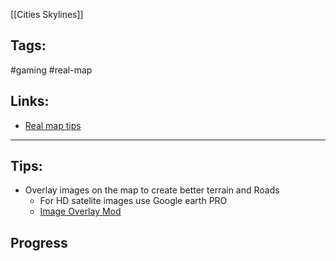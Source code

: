 [[Cities Skylines]]

## Tags:
#gaming #real-map

## Links:
- [Real map tips](https://www.youtube.com/watch?v=cWJ7waoqWKo)
---

## Tips:
- Overlay images on the map to create better terrain and Roads
	- For HD satelite images use Google earth PRO
	- [Image Overlay Mod](https://steamcommunity.com/sharedfiles/filedetails/?id=814102166)

## Progress
